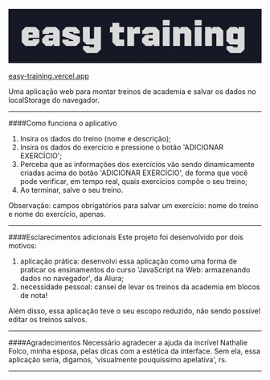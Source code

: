 ![easy training](./images/nome.png) 

[easy-training.vercel.app](https://easy-training.vercel.app/)

Uma aplicação web para montar treinos de academia e salvar os dados no localStorage do navegador.

***

####Como funciona o  aplicativo
1. Insira os dados do treino (nome e descrição);
2. Insira os dados do exercício e pressione o botão 'ADICIONAR EXERCÍCIO';
3. Perceba que as informações dos exercícios vão sendo dinamicamente criadas acima do botão 'ADICIONAR EXERCÍCIO', de forma que você pode verificar, em tempo real, quais exercícios compõe o seu treino; 
4. Ao terminar, salve o seu treino.

Observação: campos obrigatórios para salvar um exercício: nome do treino e nome do exercício, apenas.

***
####Esclarecimentos adicionais
Este projeto foi desenvolvido por dois motivos:

1. aplicação prática: desenvolvi essa aplicação como uma forma de praticar os ensinamentos do curso 'JavaScript na Web: armazenando dados no navegador', da Alura; 
2. necessidade pessoal: cansei de levar os treinos da academia em blocos de nota!

Além disso, essa aplicação teve o seu escopo reduzido, não sendo possível editar os treinos salvos.
***
####Agradecimentos
Necessário agradecer a ajuda da incrível Nathalie Folco, minha esposa, pelas dicas com a estética da interface. Sem ela, essa aplicação seria, digamos, 'visualmente pouquíssimo apelativa', rs. 

***

